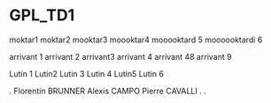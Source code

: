 # GPL_TD1

moktar1
moktar2
mooktar3
moooktar4
mooooktard 5
moooooktardi 6


arrivant 1
arrivant 2
arrivant3
arrivant 4
arrivant 48
arrivant 9

Lutin 1
Lutin2
Lutin 3
Lutin 4
Lutin5
Lutin 6

.
Florentin BRUNNER
Alexis CAMPO
Pierre CAVALLI
.
.


